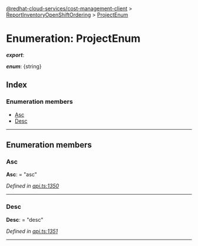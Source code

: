 [@redhat-cloud-services/cost-management-client](../README.md) > [ReportInventoryOpenShiftOrdering](../modules/reportinventoryopenshiftordering.md) > [ProjectEnum](../enums/reportinventoryopenshiftordering.projectenum.md)

# Enumeration: ProjectEnum

*__export__*: 

*__enum__*: {string}

## Index

### Enumeration members

* [Asc](reportinventoryopenshiftordering.projectenum.md#asc)
* [Desc](reportinventoryopenshiftordering.projectenum.md#desc)

---

## Enumeration members

<a id="asc"></a>

###  Asc

**Asc**:  = "asc"

*Defined in [api.ts:1350](https://github.com/RedHatInsights/javascript-clients/blob/master/packages/cost-management/api.ts#L1350)*

___
<a id="desc"></a>

###  Desc

**Desc**:  = "desc"

*Defined in [api.ts:1351](https://github.com/RedHatInsights/javascript-clients/blob/master/packages/cost-management/api.ts#L1351)*

___

